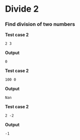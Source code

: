   # **Divide 2**


  ###  **Find division of two numbers**

**Test case 2**
 ```
 2 3
 ```
 **Output**
 ```
 0
 ```
   **Test case 2**
 ```
 100 0
 ```
  **Output**
 ```
Nan
 ```
  **Test case 2**
 ```
 2 -2
 ```
 **Output**
 ```
 -1
 ```
 